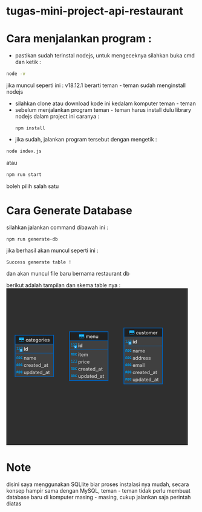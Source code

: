 # tugas-mini-project-api-restaurant

# Cara menjalankan program :

* pastikan sudah terinstal nodejs, untuk mengeceknya silahkan buka cmd dan ketik : 
```bash
node -v
```
jika muncul seperti ini : v18.12.1 berarti teman - teman sudah menginstall nodejs

* silahkan clone atau download kode ini kedalam komputer teman - teman
* sebelum menjalankan program teman - teman harus install dulu library nodejs dalam project ini caranya :
  ```
  npm install
  ```
* jika sudah, jalankan program tersebut dengan mengetik : 
```bash
node index.js
```
atau

```bash
npm run start
```
boleh pilih salah satu

# Cara Generate Database 
silahkan jalankan command dibawah ini : 
```
npm run generate-db
```
jika berhasil akan muncul seperti ini : 

```
Success generate table !
```
dan akan muncul file baru bernama restaurant db

berikut adalah tampilan dan skema table nya : 
![Alt Text](https://github.com/vocasia-irhasalba/tugas-mini-project-api-restaurant/blob/main/Screen%20Shot%202023-10-06%20at%2006.16.31.png)

# Note
disini saya menggunakan SQLlite biar proses instalasi nya mudah, secara konsep hampir sama dengan MySQL, teman - teman tidak perlu membuat database baru di komputer masing - masing, cukup jalankan saja perintah diatas
